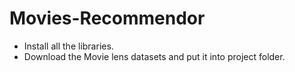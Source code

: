 # Movies-Recommendor

* Install all the libraries.
* Download the Movie lens datasets and put it into project folder.

